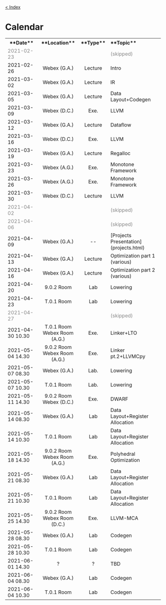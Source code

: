 [< Index](index.html)

# Calendar

<table><tbody>
<tr >                    <th> **Date**         </th>  <th style="text-align:center;"> **Location**                      </th>  <th style="text-align:center;"> **Type** </th>  <th  style="text-align:left;"> **Topic**    </th>  </tr>
<tr style="color:#888">  <td> 2021-02-23       </td>  <td style="text-align:center;">                                   </td>  <td style="text-align:center;">          </td>  <td> (skipped)                              </td>  </tr>
<tr>                     <td> 2021-02-26       </td>  <td style="text-align:center;"> Webex (G.A.)                      </td>  <td style="text-align:center;"> Lecture  </td>  <td> Intro                                  </td>  </tr>
<tr>                     <td> 2021-03-02       </td>  <td style="text-align:center;"> Webex (G.A.)                      </td>  <td style="text-align:center;"> Lecture  </td>  <td> IR                                     </td>  </tr>
<tr>                     <td> 2021-03-05       </td>  <td style="text-align:center;"> Webex (G.A.)                      </td>  <td style="text-align:center;"> Lecture  </td>  <td> Data Layout+Codegen                    </td>  </tr>
<tr>                     <td> 2021-03-09       </td>  <td style="text-align:center;"> Webex (D.C.)                      </td>  <td style="text-align:center;"> Exe.     </td>  <td> LLVM                                   </td>  </tr>
<tr>                     <td> 2021-03-12       </td>  <td style="text-align:center;"> Webex (G.A.)                      </td>  <td style="text-align:center;"> Lecture  </td>  <td> Dataflow                               </td>  </tr>
<tr>                     <td> 2021-03-16       </td>  <td style="text-align:center;"> Webex (D.C.)                      </td>  <td style="text-align:center;"> Exe.     </td>  <td> LLVM                                   </td>  </tr>
<tr>                     <td> 2021-03-19       </td>  <td style="text-align:center;"> Webex (G.A.)                      </td>  <td style="text-align:center;"> Lecture  </td>  <td> Regalloc                               </td>  </tr>
<tr>                     <td> 2021-03-23       </td>  <td style="text-align:center;"> Webex (A.G.)                      </td>  <td style="text-align:center;"> Exe.     </td>  <td> Monotone Framework                     </td>  </tr>
<tr>                     <td> 2021-03-26       </td>  <td style="text-align:center;"> Webex (A.G.)                      </td>  <td style="text-align:center;"> Exe.     </td>  <td> Monotone Framework                     </td>  </tr>
<tr>                     <td> 2021-03-30       </td>  <td style="text-align:center;"> Webex (D.C.)                      </td>  <td style="text-align:center;"> Lecture  </td>  <td> LLVM                                   </td>  </tr>
<tr style="color:#888">  <td> 2021-04-02       </td>  <td style="text-align:center;">                                   </td>  <td style="text-align:center;">          </td>  <td> (skipped)                              </td>  </tr>
<tr style="color:#888">  <td> 2021-04-06       </td>  <td style="text-align:center;">                                   </td>  <td style="text-align:center;">          </td>  <td> (skipped)                              </td>  </tr>
<tr>                     <td> 2021-04-09       </td>  <td style="text-align:center;"> Webex (G.A.)                      </td>  <td style="text-align:center;"> --       </td>  <td> [Projects Presentation](projects.html) </td>  </tr>
<tr>                     <td> 2021-04-13       </td>  <td style="text-align:center;"> Webex (G.A.)                      </td>  <td style="text-align:center;"> Lecture  </td>  <td> Optimization part 1 (various)          </td>  </tr>
<tr>                     <td> 2021-04-16       </td>  <td style="text-align:center;"> Webex (G.A.)                      </td>  <td style="text-align:center;"> Lecture  </td>  <td> Optimization part 2 (various)          </td>  </tr>
<tr>                     <td> 2021-04-20       </td>  <td style="text-align:center;"> 9.0.2 Room                        </td>  <td style="text-align:center;"> Lab      </td>  <td> Lowering                               </td>  </tr>
<tr>                     <td> 2021-04-23       </td>  <td style="text-align:center;"> T.0.1 Room                        </td>  <td style="text-align:center;"> Lab      </td>  <td> Lowering                               </td>  </tr>
<tr style="color:#888">  <td> 2021-04-27       </td>  <td style="text-align:center;">                                   </td>  <td style="text-align:center;">          </td>  <td> (skipped)                              </td>  </tr>
<tr>                     <td> 2021-04-30 10.30 </td>  <td style="text-align:center;"> T.0.1 Room <br> Webex Room (A.G.) </td>  <td style="text-align:center;"> Exe.     </td>  <td> Linker+LTO                             </td>  </tr>
<tr>                     <td> 2021-05-04 14.30 </td>  <td style="text-align:center;"> 9.0.2 Room <br> Webex Room (A.G.) </td>  <td style="text-align:center;"> Exe.     </td>  <td> Linker pt.2+LLVMCpy                    </td>  </tr>
<tr>                     <td> 2021-05-07 08.30 </td>  <td style="text-align:center;"> Webex (G.A.)                      </td>  <td style="text-align:center;"> Lab.     </td>  <td> Lowering                               </td>  </tr>
<tr>                     <td> 2021-05-07 10.30 </td>  <td style="text-align:center;"> T.0.1 Room                        </td>  <td style="text-align:center;"> Lab.     </td>  <td> Lowering                               </td>  </tr>
<tr>                     <td> 2021-05-11 14.30 </td>  <td style="text-align:center;"> 9.0.2 Room <br> Webex (D.C.)      </td>  <td style="text-align:center;"> Exe.     </td>  <td> DWARF                                  </td>  </tr>
<tr>                     <td> 2021-05-14 08.30 </td>  <td style="text-align:center;"> Webex (G.A.)                      </td>  <td style="text-align:center;"> Lab      </td>  <td> Data Layout+Register Allocation        </td>  </tr>
<tr>                     <td> 2021-05-14 10.30 </td>  <td style="text-align:center;"> T.0.1 Room                        </td>  <td style="text-align:center;"> Lab      </td>  <td> Data Layout+Register Allocation        </td>  </tr>
<tr>                     <td> 2021-05-18 14.30 </td>  <td style="text-align:center;"> 9.0.2 Room <br> Webex Room (A.G.) </td>  <td style="text-align:center;"> Exe.     </td>  <td> Polyhedral Optimization                </td>  </tr>
<tr>                     <td> 2021-05-21 08.30 </td>  <td style="text-align:center;"> Webex (G.A.)                      </td>  <td style="text-align:center;"> Lab      </td>  <td> Data Layout+Register Allocation        </td>  </tr>
<tr>                     <td> 2021-05-21 10.30 </td>  <td style="text-align:center;"> T.0.1 Room                        </td>  <td style="text-align:center;"> Lab      </td>  <td> Data Layout+Register Allocation        </td>  </tr>
<tr>                     <td> 2021-05-25 14.30 </td>  <td style="text-align:center;"> 9.0.2 Room <br> Webex Room (D.C.) </td>  <td style="text-align:center;"> Exe.     </td>  <td> LLVM-MCA                               </td>  </tr>
<tr>                     <td> 2021-05-28 08.30 </td>  <td style="text-align:center;"> Webex (G.A.)                      </td>  <td style="text-align:center;"> Lab      </td>  <td> Codegen                                </td>  </tr>
<tr>                     <td> 2021-05-28 10.30 </td>  <td style="text-align:center;"> T.0.1 Room                        </td>  <td style="text-align:center;"> Lab      </td>  <td> Codegen                                </td>  </tr>
<tr>                     <td> 2021-06-01 14.30 </td>  <td style="text-align:center;"> ?                                 </td>  <td style="text-align:center;"> ?        </td>  <td> TBD                                    </td>  </tr>
<tr>                     <td> 2021-06-04 08.30 </td>  <td style="text-align:center;"> Webex (G.A.)                      </td>  <td style="text-align:center;"> Lab      </td>  <td> Codegen                                </td>  </tr>
<tr>                     <td> 2021-06-04 10.30 </td>  <td style="text-align:center;"> T.0.1 Room                        </td>  <td style="text-align:center;"> Lab      </td>  <td> Codegen                                </td>  </tr>
</tbody></table>
